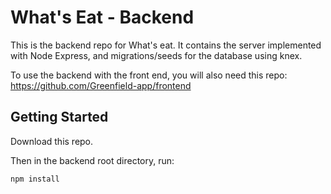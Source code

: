 # What's Eat - Backend

This is the backend repo for What's eat. It contains the server implemented with Node Express, and migrations/seeds for the database using knex.

To use the backend with the front end, you will also need this repo: https://github.com/Greenfield-app/frontend

## Getting Started

Download this repo. 

Then in the backend root directory, run: 

`npm install` 
